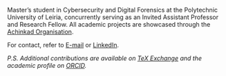 <!--- ### Halló þarna! 👋 --->

Master’s student in Cybersecurity and Digital Forensics at the Polytechnic University of Leiria, concurrently serving as an Invited Assistant Professor and Research Fellow. All academic projects are showcased through the [Achinkad Organisation](https://github.com/Achinkad).

For contact, refer to <a href="mailto:jose.apareia@gmail.com">E-mail</a> or [LinkedIn](https://www.linkedin.com/in/joseareia).

_P.S. Additional contributions are available on [TeX Exchange](https://tex.stackexchange.com/users/355054/joseareia) and the academic profile on [ORCID](https://orcid.org/0009-0000-0595-0468)._
